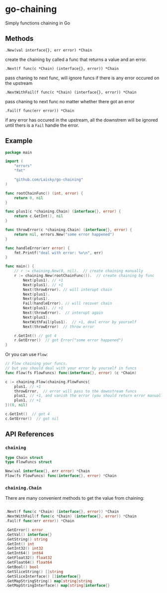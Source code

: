 # go-chaining

Simply functions chaining in Go


## Methods

`.New(val interface{}, err error) *Chain`

create the chaining by called a func that returns a value and an error.

`.Next(f func(c *Chain) (interface{}, error)) *Chain`

pass chaning to next func, will ignore funcs if there is any error occured on the upstream

`.NextWithFail(f func(c *Chain) (interface{}, error)) *Chain`

pass chaning to next func no matter whether there got an error

`.Fail(f func(err error)) *Chain`

if any error has occured in the upstream, all the downstrem will be ignored until thers is a `Fail` handle the error.


## Example

```go
package main

import (
	"errors"
	"fmt"

	"github.com/Laisky/go-chaining"
)

func rootChainFunc() (int, error) {
	return 0, nil
}

func plus1(c *chaining.Chain) (interface{}, error) {
	return c.GetInt(), nil
}

func throwError(c *chaining.Chain) (interface{}, error) {
	return nil, errors.New("some error happened")
}

func handleError(err error) {
	fmt.Printf("deal with error: %v\n", err)
}

func main() {
	// r := chaining.New(0, nil).  // create chaining manually
	r := chaining.New(rootChainFunc()).  // create chaining by func
		Next(plus1). // +1
		Next(plus1). // +1
		Next(throwError). // will interupt chain
		Next(plus1).
		Next(plus1).
		Fail(handleError). // will recover chain
		Next(plus1). // +1
		Next(throwError).  // interupt again
		Next(plus1).
		NextWithFail(plus1).  // +1, deal error by yourself
		Next(throwError)  // throw error

	r.GetInt() // got 4
	r.GetError()  // got Error("some error happened")
}
```

Or you can use `Flow`:

```go
// Flow chaining your funcs.
// but you should deal with your error by yourself in funcs
func Flow(fs FlowFuncs) func(interface{}, error) (c *Chain)
```

```go
c := chaining.Flow(chaining.FlowFuncs{
	plus1, // +1
	throwError,  // error will pass to the downstream funcs
	plus1, // +1, and vanish the error (you should return error manually in the func)
	plus1, // +1
})(0, nil)

c.GetInt()  // got 4
c.GetError()  // got nil
```


## API References

### `chaining`

```go
type Chain struct
type FlowFuncs struct

New(val interface{}, err error) *Chain
Flow(fs FlowFuncs) func(interface{}, error) *Chain
```


### `chaining.Chain`

There are many convenient methods to get the value from chaining:

```go

.Next(f func(c *Chain) (interface{}, error)) *Chain
.NextWithFail(f func(c *Chain) (interface{}, error)) *Chain
.Fail(f func(err error)) *Chain

.GetError() error
.GetVal() interface{}
.GetString() string
.GetInt() int
.GetInt32() int32
.GetInt64() int64
.GetFloat32() float32
.GetFloat64() float64
.GetBool() bool
.GetSliceString() []string
.GetSliceInterface() []interface{}
.GetMapStringString() map[string]string
.GetMapStringInterface() map[string]interface{}
```
